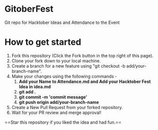 # GitoberFest
Git repo for Hacktober Ideas and Attendance to the Event

# How to get started
1. Fork this repository (Click the Fork button in the top right of this page).
2. Clone your fork down to your local machine.
3. Create a branch for a new feature using "git checkout -b add/your-branch-name".
4. Make your changes using the following commands - 
    1.	**Add your Name to Attendance.md and Add your Hacktober Fest Idea in idea.md**
    2. **git add .**   
    3. **git commit -m 'commit message'**   
    4. **git push origin add/your-branch-name**
5. Create a New Pull Request from your forked repository.
6. Wait for your PR review and merge approval!


⭐⭐Star this repository if you liked the idea and had fun.⭐⭐
